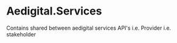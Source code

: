 # Aedigital.Services
Contains shared between aedigital services API's
	i.e. Provider
	i.e. stakeholder

